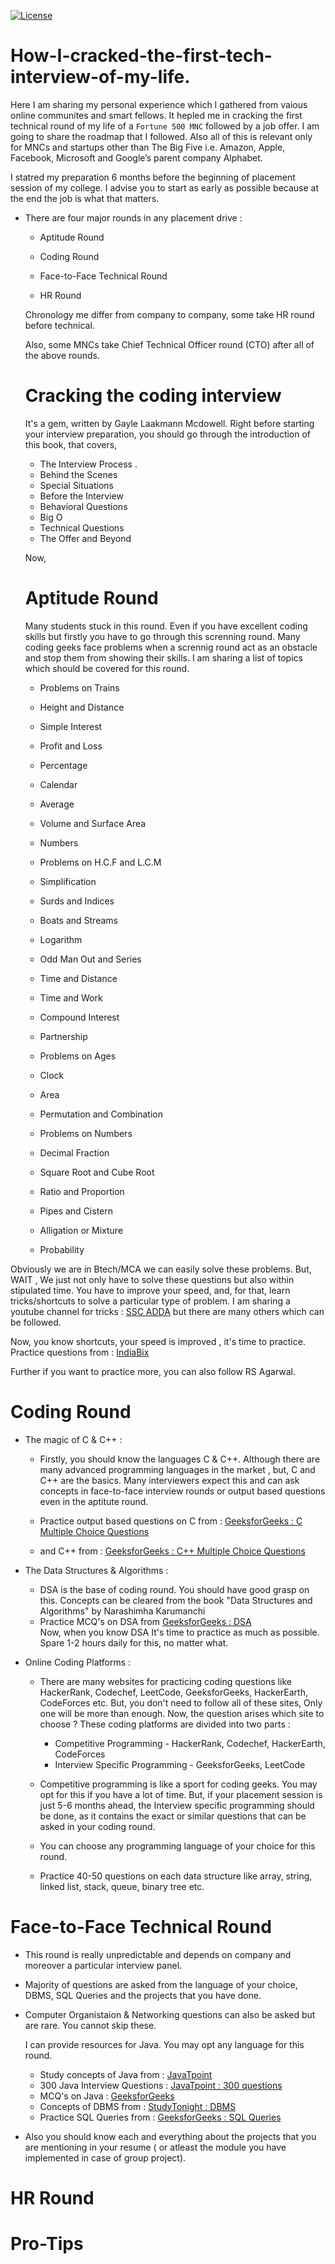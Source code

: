 [![License](https://camo.githubusercontent.com/13d043a6dd3078cfcca41e21c6ed95a714c490f9/68747470733a2f2f6261646765732e66726170736f66742e636f6d2f6f732f6d69742f6d69742d3132357832382e706e673f763d313033)](https://opensource.org/licenses/mit-license.php)
# How-I-cracked-the-first-tech-interview-of-my-life.

Here I am sharing my personal experience which I gathered from vaious online communites and smart fellows. It hepled me in cracking the first technical round of my life of a `Fortune 500 MNC` followed by a job offer. I am going to share the roadmap that I followed. Also all of this is relevant only for MNCs and startups other than The Big Five i.e. Amazon, Apple, Facebook, Microsoft and Google’s parent company Alphabet.

I statred my preparation 6 months before the beginning of placement session of my college. I advise you to start as early as possible because at the end the job is what that matters.



- There are four major rounds in any placement drive :
   - Aptitude Round
   
   - Coding Round
   
   - Face-to-Face Technical Round
   
   - HR Round
   
   Chronology me differ from company to company, some take HR round before technical.
   
   Also, some MNCs take Chief Technical Officer round (CTO) after all of the above rounds.
   
   
   # Cracking the coding interview
     It's a gem, written by Gayle Laakmann Mcdowell. Right before starting your interview preparation, you should go through the introduction of this book, that covers,
     - The Interview Process .
     - Behind the Scenes 
     - Special Situations 
     - Before the Interview
     - Behavioral Questions
     - Big O
     - Technical Questions
     - The Offer and Beyond 
     
   Now, 
   
   # Aptitude Round
   Many students stuck in this round. Even if you have excellent coding skills but firstly you have to go through this screnning round. Many coding geeks face problems when a scrennig round act as an obstacle and stop them from showing their skills. I am sharing a list of topics which should be covered for this round.
   
  - Problems on Trains
  
  - Height and Distance
  
  - Simple Interest

  - Profit and Loss

  - Percentage

  - Calendar

  - Average

  - Volume and Surface Area

  - Numbers

  - Problems on H.C.F and L.C.M

  - Simplification

  - Surds and Indices

  - Boats and Streams

  - Logarithm

  - Odd Man Out and Series

  - Time and Distance

  - Time and Work

  - Compound Interest

  - Partnership

  - Problems on Ages

  - Clock

  - Area

  - Permutation and Combination
 
  - Problems on Numbers

  - Decimal Fraction
 
  - Square Root and Cube Root
 
  - Ratio and Proportion

  - Pipes and Cistern

  - Alligation or Mixture

  - Probability

Obviously we are in Btech/MCA we can easily solve these problems. But, WAIT , We just not only have to solve these questions but also within stipulated time. You have to improve your speed, and, for that, learn tricks/shortcuts to solve a particular type of problem. I am sharing a youtube channel for tricks : [SSC ADDA](https://www.youtube.com/channel/UCAyYBPzFioHUxvVZEn4rMJA
)     but there are many others which can be followed.

Now, you know shortcuts, your speed is improved , it's time to practice.
  Practice questions from : [IndiaBix](https://www.indiabix.com/aptitude/questions-and-answers/)
  
Further if you want to practice more, you can also follow RS Agarwal.
  
   # Coding Round  
   
   - The magic of C & C++ :
     - Firstly, you should know the languages C & C++. Although there are many advanced programming languages in the market , but, C and C++ are the basics. Many interviewers expect this and can ask concepts in face-to-face interview rounds or output based questions even in the aptitute round.

      - Practice output based questions on C from : [GeeksforGeeks : C Multiple Choice Questions](https://www.geeksforgeeks.org/c-multiple-choice-questions/)
      - and C++ from : [GeeksforGeeks : C++ Multiple Choice Questions](https://www.geeksforgeeks.org/c-programming-multiple-choice-questions/)

   - The Data Structures & Algorithms :
       - DSA is the base of coding round. You should have good grasp on this. Concepts can be cleared from the book 
           "Data Structures and Algorithms" by Narashimha Karumanchi
       - Practice MCQ's on DSA from [GeeksforGeeks : DSA](https://www.geeksforgeeks.org/data-structure-gq/)   
  Now, when you know DSA It's time to practice as much as possible. Spare 1-2 hours daily for this, no matter what.
  
  - Online Coding Platforms :
    - There are many websites for practicing coding questions like HackerRank, Codechef, LeetCode, GeeksforGeeks, HackerEarth, CodeForces etc. But, you don't need to follow all of these sites, Only one will be more than enough. Now, the question arises which site to choose ? These coding platforms are divided into two parts : 
       - Competitive Programming - HackerRank, Codechef, HackerEarth, CodeForces 
       - Interview Specific Programming - GeeksforGeeks, LeetCode
       
     - Competitive programming is like a sport for coding geeks. You may opt for this if you have a lot of time. But, if your placement    session is just 5-6 months ahead, the Interview specific programming  should be done, as it contains the exact or similar questions that can be asked in your coding round. 
      - You can choose any programming language of your choice for this round.
      - Practice 40-50 questions on each data structure like array, string, linked list, stack, queue, binary tree etc.
          
  
  # Face-to-Face Technical Round
   - This round is really unpredictable and depends on company and moreover a particular interview panel.
   - Majority of questions are asked from the language of your choice, DBMS, SQL Queries and the projects that you have done.
   - Computer Organistaion & Networking questions can also be asked but are rare. You cannot skip these.
   
      I can provide resources for Java. You may opt any language for this round.
   
      - Study concepts of Java from : [JavaTpoint](https://www.javatpoint.com/java-tutorial)
      - 300 Java Interview Questions : [JavaTpoint : 300 questions](https://www.javatpoint.com/corejava-interview-questions)
      - MCQ's on Java : [GeeksforGeeks](https://www.geeksforgeeks.org/java-multiple-choice-questions/) 
      - Concepts of DBMS from : [StudyTonight : DBMS](https://www.studytonight.com/dbms/)
      - Practice SQL Queries from : [GeeksforGeeks : SQL Queries](https://www.geeksforgeeks.org/sql-tutorial/) 
     
   - Also you should know each and everything about the projects that you are mentioning in your resume ( or atleast the module you have implemented in case of group project).
      
   # HR Round
   
   
   
   
   
   
   # Pro-Tips
